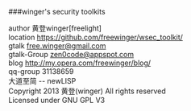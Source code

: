 ﻿###winger's security toolkits

  author 黄登winger[freelight]<br />
  location https://github.com/freewinger/wsec_toolkit/<br />
  gtalk free.winger@gmail.com<br />
  gtalk-Group zen0code@appspot.com<br />
  blog http://my.opera.com/freewinger/blog/<br />
  qq-group 31138659<br />
  大道至简 -- newLISP<br />
  Copyright 2013 黄登(winger) All rights reserved<br />
  Licensed under GNU GPL V3<br />
